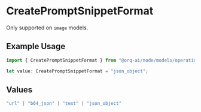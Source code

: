 # CreatePromptSnippetFormat

Only supported on `image` models.

## Example Usage

```typescript
import { CreatePromptSnippetFormat } from "@orq-ai/node/models/operations";

let value: CreatePromptSnippetFormat = "json_object";
```

## Values

```typescript
"url" | "b64_json" | "text" | "json_object"
```